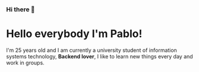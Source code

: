 ### Hi there 👋
# Hello everybody I'm Pablo!
I'm 25 years old and I am currently a university student of information systems technology, **Backend lover**, I like to learn new things every day and work in groups. 


